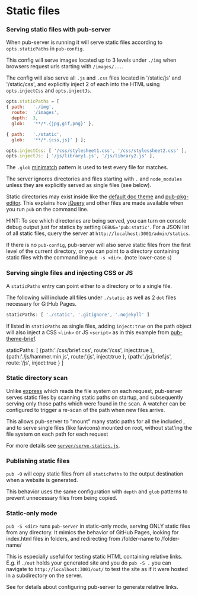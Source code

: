 # Static files

### Serving static files with pub-server

When pub-server is running it will serve static files according to `opts.staticPaths` in `pub-config`.

This config will serve images located up to 3 levels under `./img` when browsers request urls starting with `/images/...`.

The config will also serve all `.js` and `.css` files located in '/static/js' and '/static/css', and explicitly inject 2 of each into the HTML using `opts.injectCss` and `opts.injectJs`.

```js
opts.staticPaths = [
{ path:   './img',
  route:  '/images',
  depth:  3,
  glob:   '**/*.{jpg,gif,png}' },

{ path:   './static',
  glob:   '**/*.{css,js}' } ];

opts.injectCss: [ '/css/stylesheet1.css', '/css/stylessheet2.css' ],
opts.injectJs: [ '/js/library1.js', '/js/library2.js' ],
```

The `.glob` [minimatch](https://github.com/isaacs/minimatch) pattern is used to test every file for matches.

The server ignores directories and files starting with `.` and `node_modules` unless they are explicitly served as single files (see below).

Static directories may exist inside [](/packages) like the [default doc theme](https://github.com/jldec/pub-theme-doc) and [pub-pkg-editor](https://github.com/jldec/pub-pkg-editor). This explains how [jQuery](https://github.com/jldec/pub-pkg-jquery) and other files are made available when you run `pub` on the command line.

HINT: To see which directories are being served, you can turn on console debug output just for statics by setting `DEBUG='pub:static'`. For a JSON list of all static files, query the server at `http://localhost:3001/admin/statics`.

If there is no `pub-config`,  pub-server will also serve static files from the first level of the current directory, or you can point to a directory containing static files with the command line `pub -s <dir>`. (note lower-case `s`)


### Serving single files and injecting CSS or JS
A `staticPaths` entry can point either to a directory or to a single file.

The following will include all files under `./static` as well as 2 `dot` files necessary for GitHub Pages.

```js
staticPaths: [ './static', '.gitignore', '.nojekyll' ]
```

If listed in `staticPaths` as single files, adding `inject:true` on the path object will also inject a CSS `<link>` or JS `<script>` as in this example from [pub-theme-brief](https://github.com/jldec/pub-theme-brief).

staticPaths: [
  {path:'./css/brief.css', route:'/css', inject:true },
  {path:'./js/hammer.min.js', route:'/js', inject:true },
  {path:'./js/brief.js', route:'/js', inject:true }
]


### Static directory scan

Unlike [express](http://expressjs.com/) which reads the file system on each request, pub-server serves static files by scanning static paths on startup, and subsequently serving only those paths which were found in the scan. A watcher can be configured to trigger a re-scan of the path when new files arrive.

This allows pub-server to "mount" many static paths for all the included [](/packages), and to serve single files (like favicons) mounted on root, without stat'ing the file system on each path for each request

For more details see [`server/serve-statics.js`](https://github.com/jldec/pub-server/blob/master/server/serve-statics.js).

### Publishing static files

`pub -O` will copy static files from all `staticPaths` to the output destination when a website is generated.

This behavior uses the same configuration with `depth` and `glob` patterns to prevent unnecessary files from being copied.

### Static-only mode

`pub -S <dir>` runs `pub-server` in static-only mode, serving ONLY static files from any directory. It mimics the behavior of GitHub Pages, looking for index.html files in folders, and redirecting from /folder-name to /folder-name/

This is especially useful for testing static HTML containing relative links. E.g. if `./out` holds your generated site and you do `pub -S .` you can navigate to `http://localhost:3001/out/` to test the site as if it were hosted in a subdirectory on the server.

See [](links) for details about configuring pub-server to generate relative links.
